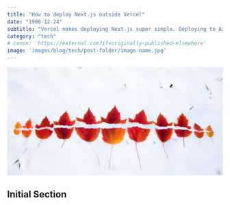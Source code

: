 ```yaml
---
title: "How to deploy Next.js outside Vercel"
date: "1900-12-24"
subtitle: "Vercel makes deploying Next.js super simple. Deploying to Azure, AWS, and other cloud or custom hosting is a lot less simple, and can be "
category: "tech"
# canon: 'https://external.com?if=originally-published-elsewhere'
image: 'images/blog/tech/post-folder/image-name.jpg'
---
```


![Initial image used as anchor for article](/public/images/blog/tech/why-isnt-npm-link-working/why-isnt-npm-link-working-title-image.jpg)

## Initial Section
